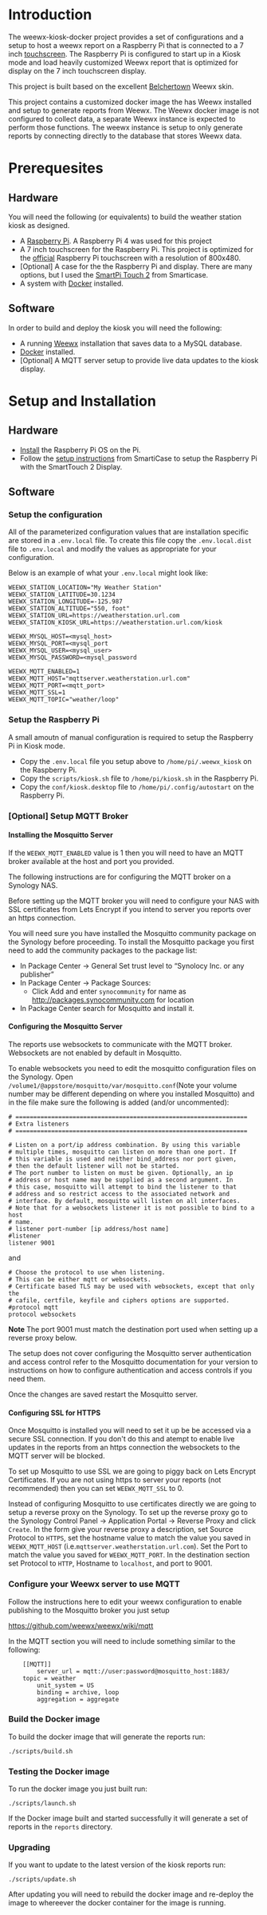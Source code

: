 # Introduction

The weewx-kiosk-docker project provides a set of configurations and a setup to host a weewx report on a Raspberry Pi that is connected to a 7 inch [touchscreen](https://www.raspberrypi.org/products/raspberry-pi-touch-display/). The Raspberry Pi is configured to start up in a Kiosk mode and load heavily customized Weewx report that is optimized for display on the 7 inch touchscreen display.

This project is built based on the excellent [Belchertown](https://github.com/poblabs/weewx-belchertown) Weewx skin.

This project contains a customized docker image the has Weewx installed and setup to generate reports from Weewx. The Weewx docker image is not configured to collect data, a separate Weewx instance is expected to perform those functions. The weewx instance is setup to only generate reports by connecting directly to the database that stores Weewx data.

# Prerequesites

## Hardware

You will need the following (or equivalents) to build the weather station kiosk as designed.

- A [Raspberry Pi](https://www.raspberrypi.org/products/raspberry-pi-4-model-b/). A Raspberry Pi 4 was used for this project
- A 7 inch touchscreen for the Raspberry Pi. This project is optimized for the [official](https://www.raspberrypi.org/products/raspberry-pi-touch-display/) Raspberry Pi touchscreen with a resolution of 800x480.
- [Optional] A case for the the Raspberry Pi and display. There are many options, but I used the [SmartPi Touch 2](https://smarticase.com/products/smartipi-touch-2) from Smarticase.
- A system with [Docker](https://www.docker.com) installed.

## Software

In order to build and deploy the kiosk you will need the following:

- A running [Weewx](https://www.weewx.com) installation that saves data to a MySQL database.
- [Docker](https://www.docker.com) installed.
- [Optional] A MQTT server setup to provide live data updates to the kiosk display.

# Setup and Installation

## Hardware

- [Install](https://www.raspberrypi.org/software/) the Raspberry Pi OS on the Pi.
- Follow the [setup instructions](https://smarticase.com/pages/smartipi-touch-2-setup-1) from SmartiCase to setup the Raspberry Pi with the SmartTouch 2 Display.

## Software

### Setup the configuration

All of the parameterized configuration values that are installation specific are stored in a `.env.local` file. To create this file copy the `.env.local.dist` file to `.env.local` and modify the values as appropriate for your configuration.

Below is an example of what your `.env.local` might look like:

```
WEEWX_STATION_LOCATION="My Weather Station"
WEEWX_STATION_LATITUDE=30.1234
WEEWX_STATION_LONGITUDE=-125.987
WEEWX_STATION_ALTITUDE="550, foot"
WEEWX_STATION_URL=https://weatherstation.url.com
WEEWX_STATION_KIOSK_URL=https://weatherstation.url.com/kiosk

WEEWX_MYSQL_HOST=<mysql_host>
WEEWX_MYSQL_PORT=<mysql_port
WEEWX_MYSQL_USER=<mysql_user>
WEEWX_MYSQL_PASSWORD=<mysql_password

WEEWX_MQTT_ENABLED=1
WEEWX_MQTT_HOST="mqttserver.weatherstation.url.com"
WEEWX_MQTT_PORT=<mqtt_port>
WEEWX_MQTT_SSL=1
WEEWX_MQTT_TOPIC="weather/loop"
```

### Setup the Raspberry Pi

A small amoutn of manual configuration is required to setup the Raspberry Pi in Kiosk mode.

- Copy the `.env.local` file you setup above to `/home/pi/.weewx_kiosk` on the Raspberry Pi.
- Copy the `scripts/kiosk.sh` file to `/home/pi/kiosk.sh` in the Raspberry Pi.
- Copy the `conf/kiosk.desktop` file to `/home/pi/.config/autostart` on the Raspberry Pi.

### [Optional] Setup MQTT Broker

#### Installing the Mosquitto Server

If the `WEEWX_MQTT_ENABLED` value is 1 then you will need to have an MQTT broker available at the host and port you provided.

The following instructions are for configuring the MQTT broker on a Synology NAS.

Before setting up the MQTT broker you will need to configure your NAS with SSL certificates from Lets Encrypt if you intend to server you reports over an https connection.

You will need sure you have installed the Mosquitto community package on the Synology before proceeding. To install the Mosquitto package you first need to add the community packages to the package list:

- In Package Center -> General Set trust level to “Synolocy Inc. or any publisher”
- In Package Center -> Package Sources:
  - Click Add and enter `synocommunity` for name as http://packages.synocommunity.com for location
- In Package Center search for Mosquitto and install it.

#### Configuring the Mosquitto Server

The reports use websockets to communicate with the MQTT broker. Websockets are not enabled by default in Mosquitto.

To enable websockets you need to edit the mosquitto configuration files on the Synology. Open `/volume1/@appstore/mosquitto/var/mosquitto.conf`(Note your volume number may be different depending on where you installed Mosquitto) and in the file make sure the following is added (and/or uncommented):

```
# =================================================================
# Extra listeners
# =================================================================

# Listen on a port/ip address combination. By using this variable
# multiple times, mosquitto can listen on more than one port. If
# this variable is used and neither bind_address nor port given,
# then the default listener will not be started.
# The port number to listen on must be given. Optionally, an ip
# address or host name may be supplied as a second argument. In
# this case, mosquitto will attempt to bind the listener to that
# address and so restrict access to the associated network and
# interface. By default, mosquitto will listen on all interfaces.
# Note that for a websockets listener it is not possible to bind to a host
# name.
# listener port-number [ip address/host name]
#listener
listener 9001
```

and

```
# Choose the protocol to use when listening.
# This can be either mqtt or websockets.
# Certificate based TLS may be used with websockets, except that only the
# cafile, certfile, keyfile and ciphers options are supported.
#protocol mqtt
protocol websockets
```

**Note** The port 9001 must match the destination port used when setting up a reverse proxy below.

The setup does not cover configuring the Mosquitto server authentication and access control refer to the Mosquitto documentation for your version to instructions on how to configure authentication and access controls if you need them.

Once the changes are saved restart the Mosquitto server.

#### Configuring SSL for HTTPS

Once Mosquitto is installed you will need to set it up be be accessed via a secure SSL connection. If you don't do this and atempt to enable live updates in the reports from an https connection the websockets to the MQTT server will be blocked.

To set up Mosquitto to use SSL we are going to piggy back on Lets Encrypt Certificates. If you are not using https to server your reports (not recommended) then you can set `WEEWX_MQTT_SSL` to 0.

Instead of configuring Mosquitto to use certificates directly we are going to setup a reverse proxy on the Synology. To set up the reverse proxy go to the Synology Control Panel -> Application Portal -> Reverse Proxy and click `Create`. In the form give your reverse proxy a description, set Source Protocol to `HTTPS`, set the hostname value to match the value you saved in `WEEWX_MQTT_HOST` (i.e.`mqttserver.weatherstation.url.com`). Set the Port to match the value you saved for `WEEWX_MQTT_PORT`. In the destination section set Protocol to `HTTP`, Hostname to `localhost`, and port to 9001.

### Configure your Weewx server to use MQTT

Follow the instructions here to edit your weewx configuration to enable publishing to the Mosquitto broker you just setup

https://github.com/weewx/weewx/wiki/mqtt

In the MQTT section you will need to include something similar to the following:

```
    [[MQTT]]
        server_url = mqtt://user:password@mosquitto_host:1883/
	topic = weather
        unit_system = US
        binding = archive, loop
        aggregation = aggregate
```

### Build the Docker image

To build the docker image that will generate the reports run:

```
./scripts/build.sh
```

### Testing the Docker image

To run the docker image you just built run:

```
./scripts/launch.sh
```

If the Docker image built and started successfully it will generate a set of reports in the `reports` directory.

### Upgrading

If you want to update to the latest version of the kiosk reports run:

```
./scripts/update.sh
```

After updating you will need to rebuild the docker image and re-deploy the image to whereever the docker container for the image is running.
